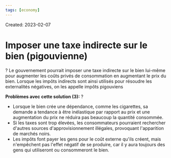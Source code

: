```yaml
---
tags: [economy] 
---
```

Created: 2023-02-07

# Imposer une taxe indirecte sur le bien (pigouvienne)
?
Le gouvernement pourrait imposer une taxe indirecte sur le bien lui-même pour augmenter les coûts privés de consommation en augmentant le prix du bien. Lorsque les impôts indirects sont ainsi utilisés pour résoudre les externalités négatives, on les appelle impôts pigouviens
<!--SR:!2023-06-01,72,250-->

**Problèmes avec cette solution (3):**
?
-   Lorsque le bien crée une dépendance, comme les cigarettes, sa demande a tendance à être inélastique par rapport au prix et une augmentation du prix ne réduira pas beaucoup la quantité consommée.
-   Si les taxes sont trop élevées, les consommateurs pourraient rechercher d'autres sources d'approvisionnement illégales, provoquant l'apparition de marchés noirs.
-   Les impôts font payer les gens pour le coût externe qu'ils créent, mais n'empêchent pas l'effet négatif de se produire, car il y aura toujours des gens qui utiliseront ou consommeront le bien.
<!--SR:!2023-05-12,58,250-->